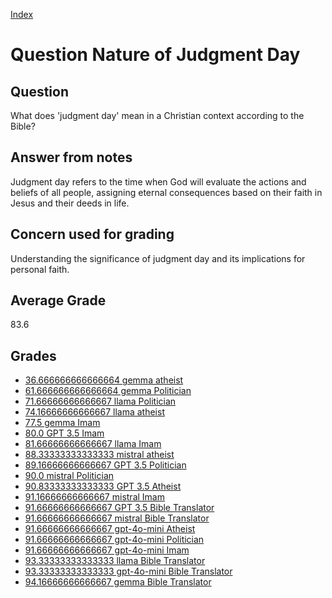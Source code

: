 
[Index](../../index.md)
# Question Nature of Judgment Day
## Question
What does 'judgment day' mean in a Christian context according to the Bible?

## Answer from notes
Judgment day refers to the time when God will evaluate the actions and beliefs of all people, assigning eternal consequences based on their faith in Jesus and their deeds in life.

## Concern used for grading
Understanding the significance of judgment day and its implications for personal faith.

## Average Grade
83.6

## Grades
 * [36.666666666666664 gemma atheist](../answers/gemma_atheist/Nature_of_Judgment_Day.md)
 * [61.666666666666664 gemma Politician](../answers/gemma_Politician/Nature_of_Judgment_Day.md)
 * [71.66666666666667 llama Politician](../answers/llama_Politician/Nature_of_Judgment_Day.md)
 * [74.16666666666667 llama atheist](../answers/llama_atheist/Nature_of_Judgment_Day.md)
 * [77.5 gemma Imam](../answers/gemma_Imam/Nature_of_Judgment_Day.md)
 * [80.0 GPT 3.5 Imam](../answers/GPT_3.5_Imam/Nature_of_Judgment_Day.md)
 * [81.66666666666667 llama Imam](../answers/llama_Imam/Nature_of_Judgment_Day.md)
 * [88.33333333333333 mistral atheist](../answers/mistral_atheist/Nature_of_Judgment_Day.md)
 * [89.16666666666667 GPT 3.5 Politician](../answers/GPT_3.5_Politician/Nature_of_Judgment_Day.md)
 * [90.0 mistral Politician](../answers/mistral_Politician/Nature_of_Judgment_Day.md)
 * [90.83333333333333 GPT 3.5 Atheist](../answers/GPT_3.5_Atheist/Nature_of_Judgment_Day.md)
 * [91.16666666666667 mistral Imam](../answers/mistral_Imam/Nature_of_Judgment_Day.md)
 * [91.66666666666667 GPT 3.5 Bible Translator](../answers/GPT_3.5_Bible_Translator/Nature_of_Judgment_Day.md)
 * [91.66666666666667 mistral Bible Translator](../answers/mistral_Bible_Translator/Nature_of_Judgment_Day.md)
 * [91.66666666666667 gpt-4o-mini Atheist](../answers/gpt-4o-mini_Atheist/Nature_of_Judgment_Day.md)
 * [91.66666666666667 gpt-4o-mini Politician](../answers/gpt-4o-mini_Politician/Nature_of_Judgment_Day.md)
 * [91.66666666666667 gpt-4o-mini Imam](../answers/gpt-4o-mini_Imam/Nature_of_Judgment_Day.md)
 * [93.33333333333333 llama Bible Translator](../answers/llama_Bible_Translator/Nature_of_Judgment_Day.md)
 * [93.33333333333333 gpt-4o-mini Bible Translator](../answers/gpt-4o-mini_Bible_Translator/Nature_of_Judgment_Day.md)
 * [94.16666666666667 gemma Bible Translator](../answers/gemma_Bible_Translator/Nature_of_Judgment_Day.md)
